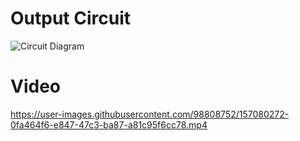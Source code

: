 # Output Circuit

![Circuit Diagram](https://user-images.githubusercontent.com/98808752/156934458-721761db-a07c-488f-9d8c-e8a857ae7376.jpeg)
#  Video 
https://user-images.githubusercontent.com/98808752/157080272-0fa464f6-e847-47c3-ba87-a81c95f6cc78.mp4
